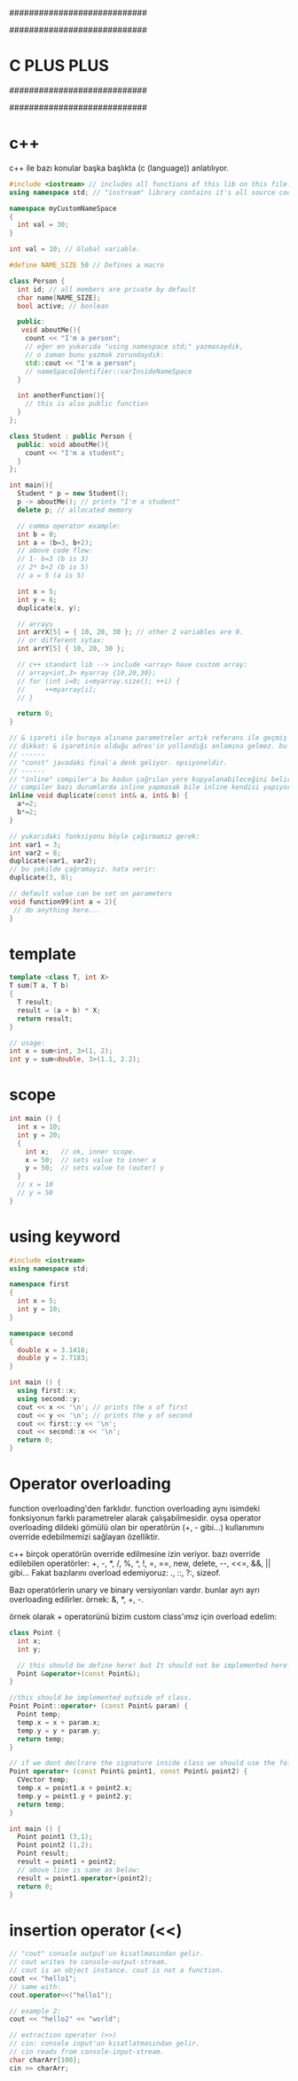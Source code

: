 ############################

############################
# C PLUS PLUS
############################

############################

# c++
c++ ile bazı konular başka başlıkta (c (language)) anlatılıyor.

```c++
#include <iostream> // includes all functions of this lib on this file.
using namespace std; // "iostream" library contains it's all source code inside std namespace. we are also using this namespace. Therefore all new members hich we are adding to this namepspace (std), can be accessible by other namespaces.

namespace myCustomNameSpace 
{ 
  int val = 30; 
}

int val = 10; // Global variable.

#define NAME_SIZE 50 // Defines a macro

class Person {
  int id; // all members are private by default
  char name[NAME_SIZE];
  bool active; // boolean

  public:
   void aboutMe(){
    count << "I'm a person";
    // eğer en yukarıda "using namespace std;" yazmasaydık,
    // o zaman bunu yazmak zorundaydık:
    std::cout << "I'm a person";
    // nameSpaceIdentifier::varInsideNameSpace
  }

  int anotherFunction(){
    // this is also public function
  }
};

class Student : public Person {
  public: void aboutMe(){
    count << "I'm a student";
  }
};

int main(){
  Student * p = new Student();
  p -> aboutMe(); // prints "I'm a student"
  delete p; // allocated memory

  // comma operator example:
  int b = 0;
  int a = (b=3, b+2);
  // above code flow:
  // 1- b=3 (b is 3)
  // 2* b+2 (b is 5)
  // a = 5 (a is 5)

  int x = 5;
  int y = 6;
  duplicate(x, y);

  // arrays
  int arrX[5] = { 10, 20, 30 }; // other 2 variables are 0.
  // or different sytax:
  int arrY[5] { 10, 20, 30 }; 

  // c++ standart lib --> include <array> have custom array:
  // array<int,3> myarray {10,20,30};
  // for (int i=0; i<myarray.size(); ++i) {
  //     ++myarray[i];
  // }

  return 0;
}

// & işareti ile buraya alınana parametreler artık referans ile geçmiş olur (pass by reference).
// dikkat: & işaretinin olduğu adres'in yollandığı anlamına gelmez. bu fonksiyonu çağıran yer, variebl'ın adresini geçemk zorunda diildir. variable'ın kendisini geçmelidir.
// ------
// "const" javadaki final'a denk geliyor. opsiyoneldir.
// ------
// "inline" compiler'a bu kodun çağrılan yere kopyalanabileceğini belirtiyor.
// compiler bazı durumlarda inline yapmasak bile inline kendisi yapıyormuş.S
inline void duplicate(const int& a, int& b) {
  a*=2;
  b*=2;
}

// yukarıdaki fonksiyonu böyle çağırmamız gerek:
int var1 = 3;
int var2 = 8;
duplicate(var1, var2);
// bu şekilde çağramayız. hata verir:
duplicate(3, 8);

// default value can be set on parameters
void function99(int a = 2){
 // do anything here...
}
```

# template

```c++
template <class T, int X>
T sum(T a, T b)
{
  T result;
  result = (a + b) * X;
  return result;
}

// usage:
int x = sum<int, 3>(1, 2);
int y = sum<double, 3>(1.1, 2.2);
```

# scope

```c++
int main () {
  int x = 10;
  int y = 20;
  {
    int x;   // ok, inner scope.
    x = 50;  // sets value to inner x
    y = 50;  // sets value to (outer) y
  }
  // x = 10
  // y = 50
}
```

# using keyword

```c++
#include <iostream>
using namespace std;

namespace first
{
  int x = 5;
  int y = 10;
}

namespace second
{
  double x = 3.1416;
  double y = 2.7183;
}

int main () {
  using first::x;
  using second::y;
  cout << x << '\n'; // prints the x of first
  cout << y << '\n'; // prints the y of second
  cout << first::y << '\n';
  cout << second::x << '\n';
  return 0;
}
```

# Operator overloading
function overloading'den farklıdır. function overloading aynı isimdeki fonksiyonun farklı parametreler alarak çalışabilmesidir. oysa operator overloading dildeki gömülü olan bir operatörün (+, - gibi...) kullanımını override edebilmemizi sağlayan özelliktir.

c++ birçok operatörün override edilmesine izin veriyor. bazı override edilebilen operatörler: +, -, *, /, %, ^, !, =, ==, new, delete, --, <<=, &&, || gibi... Fakat bazılarını overload edemiyoruz: ., ::, ?:, sizeof.

Bazı operatörlerin unary ve binary versiyonları vardır. bunlar ayrı ayrı overloading edilirler. örnek: &, *, +, -.

örnek olarak + operatorünü bizim custom class'ımız için overload edelim:

```c++
class Point { 
  int x;
  int y;

  // this should be define here! but It should not be implemented here!
  Point &operator+(const Point&);
}

//this should be implemented outside of class.
Point Point::operator+ (const Point& param) {
  Point temp;
  temp.x = x + param.x;
  temp.y = y + param.y;
  return temp;
}

// if we dont declrare the signature inside class we should use the following code here:
Point operator+ (const Point& point1, const Point& point2) {
  CVector temp;
  temp.x = point1.x + point2.x;
  temp.y = point1.y + point2.y;
  return temp;
}

int main () {
  Point point1 (3,1);
  Point point2 (1,2);
  Point result;
  result = point1 + point2;
  // above line is same as below:
  result = point1.operator+(point2); 
  return 0;
}
```

# insertion operator (<<)

```c++
// "cout" console output'un kısatlmasından gelir.
// cout writes to console-output-stream.
// cout is an object instance. cout is not a function.
cout << "hello1";
// same with:
cout.operator<<("hello1");

// example 2:
cout << "hello2" << "world";

// extraction operator (>>)
// cin: console input'un kısatlatmasından gelir.
// cin reads from console-input-stream.
char charArr[100];
cin >> charArr;
```
